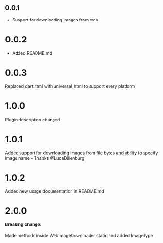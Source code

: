 ## 0.0.1

* Support for downloading images from web

# 0.0.2

* Added README.md

# 0.0.3

Replaced dart:html with universal_html to support every platform

# 1.0.0

Plugin description changed

# 1.0.1

Added support for downloading images from file bytes and ability to specify image name - Thanks @LucaDillenburg

# 1.0.2

Added new usage documentation in README.md

# 2.0.0

#### Breaking change: 

Made methods inside WebImageDownloader static and added ImageType

